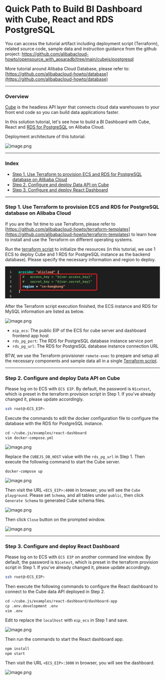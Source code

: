 # Quick Path to Build BI Dashboard with Cube, React and RDS PostgreSQL

You can access the tutorial artifact including deployment script (Terraform), related source code, sample data and instruction guidance from the github project:
https://github.com/alibabacloud-howto/opensource_with_apsaradb/tree/main/cubejs/postgresql

More tutorial around Alibaba Cloud Database, please refer to:
[https://github.com/alibabacloud-howto/database](https://github.com/alibabacloud-howto/database)

---
### Overview

[Cube](https://cube.dev/) is the headless API layer that connects cloud data warehouses to your front end code so you can build data applications faster.

In this solution tutorial, let's see how to build a BI Dashboard with Cube, React and  [RDS for PostgreSQL](https://www.alibabacloud.com/product/apsaradb-for-rds-postgresql) on Alibaba Cloud.

Deployment architecture of this tutorial:

![image.png](https://github.com/alibabacloud-howto/opensource_with_apsaradb/raw/main/cubejs/postgresql/images/archi.png)

---
### Index

- [Step 1. Use Terraform to provision ECS and RDS for PostgreSQL database on Alibaba Cloud]()
- [Step 2. Configure and deploy Data API on Cube]()
- [Step 3. Configure and deploy React Dashboard]()

---
### Step 1. Use Terraform to provision ECS and RDS for PostgreSQL database on Alibaba Cloud

If you are the 1st time to use Terraform, please refer to [https://github.com/alibabacloud-howto/terraform-templates](https://github.com/alibabacloud-howto/terraform-templates) to learn how to install and use the Terraform on different operating systems.

Run the [terraform script](https://github.com/alibabacloud-howto/opensource_with_apsaradb/blob/main/cubejs/postgresql/deployment/terraform/main.tf) to initialize the resources (in this tutorial, we use 1 ECS to deploy Cube and 1 RDS for PostgreSQL instance as the backend database). Please specify the necessary information and region to deploy.

![image.png](https://github.com/alibabacloud-howto/solution-applicationstack-parse/raw/main/parse-server-mongodb/images/tf-parms.png)

After the Terraform script execution finished, the ECS instance and RDS for MySQL information are listed as below.

![image.png](https://github.com/alibabacloud-howto/opensource_with_apsaradb/raw/main/cubejs/postgresql/images/tf-done.png)

- ``eip_ecs``: The public EIP of the ECS for cube server and dashboard frontend app host
- ``rds_pg_port``: The RDS for PostgreSQL database instance service port
- ``rds_pg_url``: The RDS for PostgreSQL database instance connection URL

BTW, we use the Terraform provisioner ``remote-exec`` to prepare and setup all the necessary components and sample data all in a single [Terraform script](https://github.com/alibabacloud-howto/opensource_with_apsaradb/blob/main/cubejs/postgresql/deployment/terraform/main.tf).

---
### Step 2. Configure and deploy Data API on Cube

Please log on to ECS with ``ECS EIP``. By default, the password is ``N1cetest``, which is preset in the terraform provision script in Step 1. If you've already changed it, please update accordingly.

```bash
ssh root@<ECS_EIP>
```

Execute the commands to edit the docker configuration file to configure the database with the RDS for PostgreSQL instance.

```
cd ~/cube.js/examples/react-dashboard
vim docker-compose.yml
```

![image.png](https://github.com/alibabacloud-howto/opensource_with_apsaradb/raw/main/cubejs/postgresql/images/docker_config.png)

Replace the ``CUBEJS_DB_HOST`` value with the ``rds_pg_url`` in Step 1. Then execute the following command to start the Cube server.

```
docker-compose up
```

![image.png](https://github.com/alibabacloud-howto/opensource_with_apsaradb/raw/main/cubejs/postgresql/images/cube-start.png)

Then visit the URL ``<ECS_EIP>:4000`` in browser, you will see the ``Cube playground``. Please set ``Schema``, and all tables under ``public``, then click ``Generate Schema`` to generated Cube schema files.

![image.png](https://github.com/alibabacloud-howto/opensource_with_apsaradb/raw/main/cubejs/postgresql/images/cube-web-1.png)

Then click ``Close`` button on the prompted window.

![image.png](https://github.com/alibabacloud-howto/opensource_with_apsaradb/raw/main/cubejs/postgresql/images/cube-web-2.png)

---
### Step 3. Configure and deploy React Dashboard

Please log on to ECS with ``ECS EIP`` on another command line window. By default, the password is ``N1cetest``, which is preset in the terraform provision script in Step 1. If you've already changed it, please update accordingly.

```bash
ssh root@<ECS_EIP>
```

Then execute the following commands to configure the React dashboard to connect to the Cube data API deployed in Step 2.

```
cd ~/cube.js/examples/react-dashboard/dashboard-app
cp .env.development .env
vim .env
```

Edit to replace the ``localhost`` with ``eip_ecs`` in Step 1 and save.

![image.png](https://github.com/alibabacloud-howto/opensource_with_apsaradb/raw/main/cubejs/postgresql/images/react-config.png)

Then run the commands to start the React dashboard app.

```
npm install
npm start
```

Then visit the URL ``<ECS_EIP>:3000`` in browser, you will see the dashboard.

![image.png](https://github.com/alibabacloud-howto/opensource_with_apsaradb/raw/main/cubejs/postgresql/images/dashboard.png)